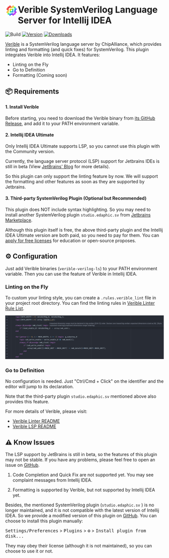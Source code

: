 <div>
<img src="https://raw.githubusercontent.com/zhutmost/intellij-sv-lsp/main/src/main/resources/META-INF/pluginIcon.svg" alt="Logo" align="left" width="40" height="40"/>
<h1 align="left"> Verible SystemVerilog Language Server for Intellij IDEA </h1>
</div>

![Build](https://github.com/zhutmost/intellij-sv-lsp/workflows/Build/badge.svg)
[![Version](https://img.shields.io/jetbrains/plugin/v/com.zhutmost.svlsp.svg)](https://plugins.jetbrains.com/plugin/com.zhutmost.svlsp)
[![Downloads](https://img.shields.io/jetbrains/plugin/d/com.zhutmost.svlsp.svg)](https://plugins.jetbrains.com/plugin/com.zhutmost.svlsp)
<!-- Plugin description -->
[Verible](https://github.com/chipsalliance/verible) is a SystemVerilog language server by ChipAlliance, which provides linting and formatting (and quick fixes) for SystemVerilog. This plugin integrates Verible into Intellij IDEA. It features:

- Linting on the Fly
- Go to Definition
- Formatting (Coming soon)

## 📦 Requirements

#### 1. Install Verible

Before starting, you need to download the Verible binary from [its GitHub Release](https://github.com/chipsalliance/verible/releases), and add it to your PATH environment variable.

#### 2. Intellij IDEA Ultimate

Only Intellij IDEA Ultimate supports LSP, so you cannot use this plugin with the Community version.

Currently, the language server protocol (LSP) support for Jetbrains IDEs is still in beta (View [JetBrains' Blog](https://blog.jetbrains.com/platform/2023/07/lsp-for-plugin-developers/) for more details).

So this plugin can only support the linting feature by now. We will support the formatting and other features as soon as they are supported by Jetbrains.

#### 3. Third-party SystemVerilog Plugin (Optional but Recommended)

This plugin does NOT include syntax highlighting. So you may need to install another SystemVerilog plugin
`studio.edaphic.sv` from [Jetbrains Marketplace](https://plugins.jetbrains.com/plugin/10695-systemverilog).

Although this plugin itself is free, the above third-party plugin and the Intellij IDEA Ultimate version are both paid, so you need to pay for them. You can [apply for free licenses](https://www.jetbrains.com/community/education/#students) for education or open-source proposes.

## ⚙️ Configuration

Just add Verible binaries (`verible-verilog-ls`) to your PATH environment variable. Then you can use the feature of Verible in Intellij IDEA.

### Linting on the Fly

To custom your linting style, you can create a `.rules.verible_lint` file in your project root directory. You can find the linting rules in [Verible Linter Rule List](https://chipsalliance.github.io/verible/verilog_lint.html).

![verible linting demo](https://raw.githubusercontent.com/zhutmost/intellij-sv-lsp/main/img/demo.jpg)

### Go to Definition

No configuration is needed. Just "Ctrl/Cmd + Click" on the identifier and the editor will jump to its declaration.

Note that the third-party plugin `studio.edaphic.sv` mentioned above also provides this feature.

For more details of Verible, please visit:
- [Verible Linter README](https://github.com/chipsalliance/verible/tree/master/verilog/tools/lint)
- [Verible LSP README](https://github.com/chipsalliance/verible/tree/master/verilog/tools/ls)

## ⚠️ Know Issues

The LSP support by JetBrains is still in beta, so the features of this plugin may not be stable. 
If you have any problems, please feel free to open an issue on [GitHub](https://github.com/zhutmost/intellij-sv-lsp/issues).

1. Code Completion and Quick Fix are not supported yet. You may see complaint messages from Intellij IDEA.

2. Formatting is supported by Verible, but not supported by Intellij IDEA yet.  

<!-- Plugin description end -->

Besides, the mentioned SystemVerilog plugin (`studio.edaphic.sv` ) is no longer maintained, and it is not compatible with the latest version of Intellij IDEA.
So we provide a modified version of this plugin on [GitHub](https://github.com/zhutmost/intellij-sv-lsp/releases/download/v0.0.1/SystemVerilog.zip). You can choose to install this plugin manually:

<kbd>Settings/Preferences</kbd> > <kbd>Plugins</kbd> > <kbd>⚙️</kbd> > <kbd>Install plugin from disk...</kbd>

They may obey their license (although it is not maintained), so you can choose to use it or not.
